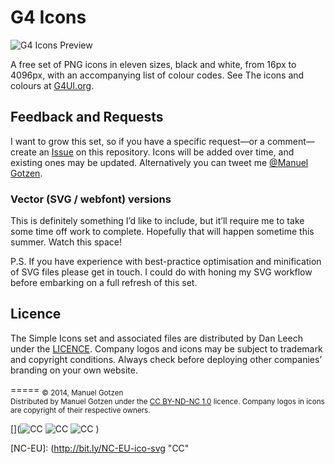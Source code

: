 # G4 Icons

![G4 Icons Preview](preview.png)

A free set of PNG icons in eleven sizes, black and white, from 16px to 4096px, with an accompanying list of colour codes. See The icons and colours at [G4UI.org](http://manuelgotzen.github.io/G4-libs).

## Feedback and Requests

I want to grow this set, so if you have a specific request—or a comment—create an <a href="https://github.com/ManuelGotzen/G4-Icons/issues">Issue</a> on this repository. Icons will be added over time, and existing ones may be updated. Alternatively you can tweet me [@Manuel Gotzen](https://twitter.com/ManuelGotzen).

### Vector (SVG / webfont) versions

This is definitely something I’d like to include, but it’ll require me to take some time off work to complete. Hopefully that will happen sometime this summer. Watch this space!

P.S. If you have experience with best-practice optimisation and minification of SVG files please get in touch. I could do with honing my SVG workflow before embarking on a full refresh of this set.

## Licence

The Simple Icons set and associated files are distributed by Dan Leech under the [LICENCE](http://github.com/ManuelGotzen/G4-Icons/LICENCE). Company logos and icons may be subject to trademark and copyright conditions. Always check before deploying other companies’ branding on your own website.

=====
<sub>
&copy; 2014, Manuel Gotzen  
Distributed by Manuel Gotzen under the [CC BY-ND-NC 1.0](http://creativecommons.org/licenses/by-nc-nd/3.0/de/) licence. Company logos in icons are copyright of their respective owners.  
</sub>

[](![CC][CC]  ![CC][BY]  ![CC][NC]  [](![CC][NC-EU]))

[CC]: http://bit.ly/CC-ico-svg "CC"
[BY]: http://bit.ly/BY-ico-svg "CC"
[NC]: http://bit.ly/NC-ico-svg "CC"
[NC-EU]: (http://bit.ly/NC-EU-ico-svg "CC"

[gitHub]: http://bit.ly/gitHub-musikdenker  "Organization"
[gitHub]: http://bit.ly/gitHub-gee  "Owner"





<span class ="octicon octicon-flame"></span>

[](Emoji.find_by_alias("cat").raw)
